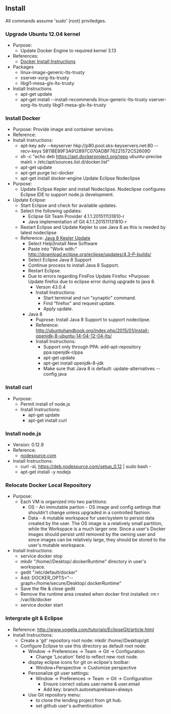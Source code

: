 ## Install
All commands assume 'sudo' (root) priviledges.
### Upgrade Ubuntu 12.04 kernel
* Purpose:
  * Update Docker Engine to required kernel 3.13
* References:
  * [Docker Install Instructions](https://docs.docker.com/engine/installation/ubuntulinux/)
* Packages
  * linux-image-generic-lts-trusty
  * xserver-xorg-lts-trusty
  * libgl1-mesa-glx-lts-trusty
* Install Instructions
  * apt-get update  
  * apt-get install --install-recommends linux-generic-lts-trusty xserver-xorg-lts-trusty libgl1-mesa-glx-lts-trusty
  
### Install Docker
 * Purpose: Provide image and container services.
 * Reference: 
 * Install Instructions:
   * apt-key adv --keyserver hkp://p80.pool.sks-keyservers.net:80 --recv-keys 58118E89F3A912897C070ADBF76221572C52609D
   * sh -c "echo deb https://apt.dockerproject.org/repo ubuntu-precise main\ > /etc/apt/sources.list.d/docker.list"
   * apt-get update
   * apt-get purge lxc-docker
   * apt-get install docker-engine
 Update Eclipse Nodeclipse
 * Purpose:
   * Update Eclipse Kepler and install Nodeclipse.  Nodeclipse configures Eclipse IDE to support node.js development.
 * Update Eclipse:
   * Start Eclipse and check for available updates.
   * Select the following updates:
     * Eclipse Git Team Provider	4.1.1.201511131810-r
     * Java implementation of Git	4.1.1.201511131810-r
   * Restart Eclipse and Update Kepler to use Java 8 as this is needed by latest nodeclipse
   * Reference: [Java 8 Kepler Update](https://wiki.eclipse.org/JDT/Eclipse_Java_8_Support_For_Kepler)
     * Select Help|Install New Software
     * Paste into "Work with:" http://download.eclipse.org/eclipse/updates/4.3-P-builds/
     * Select Eclipse Java 8 Support
     * Continue process to install Java 8 Support.
     * Restart Eclipse.
     * Due to errors regarding FireFox Update Firefoc
       *Purpose: Update firefox due to eclipse error during upgrade to java 8.
       * Verson 43.0.4
       * Install Instructions:
         * Start terminal and run "synaptic" command.
         * Find "firefox" and request update.
         * Apply update.
     * Java 8
       * Puprose: Install Java 8 Support to support nodeclipse.
       * Reference: http://ubuntuhandbook.org/index.php/2015/01/install-openjdk-8-ubuntu-14-04-12-04-lts/
       * Install Instructions:
         * Support only through PPA: add-apt-repository ppa:openjdk-r/ppa
         * apt-get update
         * apt-get install openjdk-8-jdk
         * Make sure that Java 8 is default: update-alternatives --config java
 ### Install curl
* Purpose:
  * Permit install of node.js
  * Install Instructions:
    * apt-get update
    * apt-get install curl
 ### Install node.js
   * Version: 0.12.9
   * Reference:
     * [nodesource.com](https://nodesource.com/blog/nodejs-v012-iojs-and-the-nodesource-linux-repositories/)
   * Install Instructions:
     * curl -sL https://deb.nodesource.com/setup_0.12 | sudo bash -
     * apt-get install -y nodejs
 ### Relocate Docker Local Repository
  * Purpose:
    * Each VM is organized into two partitions:
      * OS - An immutable partion - OS image and config settings that shouldn't change unless upgraded in a controlled fashion.
      * Data - A mutable workspace for user/system to persist data created by the user.
      The OS image is a relatively small partition, while the Workspace is a much larger one.  Since a user's Docker images should persist until removed by the owning user and since images can be relatively large, they should be stored to the user's mutable workspace.
  * Install Instructions:
    * service docker stop
    * mkdir "/home/<useraccount>/Desktop/.dockerRuntime" directory in user's workspace.
    * gedit "/etc/default/docker"
    * Add: DOCKER_OPTS="--graph=/home/secure/Desktop/.dockerRuntime"
    * Save the file & close gedit
    * Remove the runtime area created when docker first installed: rm r /var/lib/docker
    * service docker start
### Intergrate git & Eclipse
  * Reference: http://www.vogella.com/tutorials/EclipseGit/article.html
  * Install Instructions:
    * Create a 'git' repository root node: mkdir /home/<useraccount>/Desktop/git
    * Configure Eclipse to use this directory as default root node:
      * Window → Preferences → Team → Git → Configuration 
        * Change 'Location' field to reflect new root node.
      * display eclipse icons for git on eclipse's toolbar:
        *  Window+Perspective → Customize perspective
      * Personalize git user settings:
        * Window → Preferences → Team → Git → Configuration
          * Ensure correct values user.name & user.email
          * Add key: branch.autosetuprebase=always
      * Use Git repository menu:
        * to clone the lending project from git hub.
        * set github user's authentication
